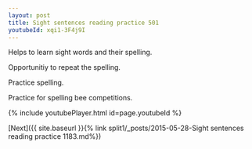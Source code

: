 ```yaml
---
layout: post
title: Sight sentences reading practice 501
youtubeId: xqi1-3F4j9I
---
```

 
 
Helps to learn sight words and their spelling.

Opportunitiy to repeat the spelling. 

Practice spelling. 
 
Practice for spelling bee competitions. 
 
{% include youtubePlayer.html id=page.youtubeId %}
 
 

[Next]({{ site.baseurl }}{% link  split1/_posts/2015-05-28-Sight sentences reading practice 1183.md%})
 
